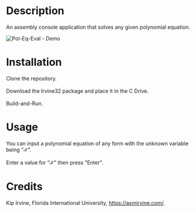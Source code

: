 # Description
An assembly console application that solves any given polynomial equation.

![Pol-Eq-Eval - Demo](https://user-images.githubusercontent.com/48753857/179803120-21598a8a-473a-4412-ac63-d279d4e50552.gif)

# Installation
Clone the repository.
<br/>
<br/>
Download the Irvine32 package and place it in the C Drive.
<br/>
<br/>
Build-and-Run.

# Usage
You can input a polynomial equation of any form with the unknown variable being “𝒳”.
<br/>
<br/>
Enter a value for “𝒳” then press "Enter".

# Credits
Kip Irvine, Florida International University, https://asmirvine.com/.
